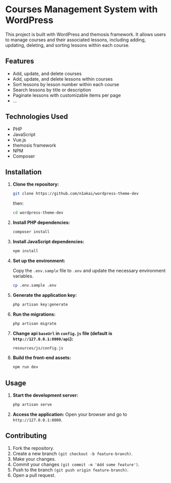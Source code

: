 # Courses Management System with WordPress

This project is built with WordPress and themosis framework. It allows users to manage courses and their associated
lessons, including adding, updating, deleting, and sorting lessons within each course.

## Features

- Add, update, and delete courses
- Add, update, and delete lessons within courses
- Sort lessons by lesson number within each course
- Search lessons by title or description
- Paginate lessons with customizable items per page
- ...

## Technologies Used

- PHP
- JavaScript
- Vue.js
- themosis framework
- NPM
- Composer

## Installation

1. **Clone the repository:**

   ```sh
   git clone https://github.com/n1akai/wordpress-theme-dev
   ```
   then:
   ```sh
   cd wordpress-theme-dev
   ```

2. **Install PHP dependencies:**

   ```sh
   composer install
   ```

3. **Install JavaScript dependencies:**

   ```sh
   npm install
   ```

4. **Set up the environment:**

   Copy the `.env.sample` file to `.env` and update the necessary environment variables.
    ```sh
    cp .env.sample .env
   ```
   
5. **Generate the application key:**
    ```sh
    php artisan key:generate
   ```
   
6. **Run the migrations:**
    ```sh
    php artisan migrate
   ```

8. **Change api `baseUrl` in `config.js` file (default is `http://127.0.0.1:8000/api`):**
    ```sh
    resources/js/config.js
   ```

8. **Build the front-end assets:**
    ```sh
    npm run dev
   ```

## Usage

1. **Start the development server:**
    ```sh
    php artisan serve
   ```
   
2. **Access the application:**
   Open your browser and go to `http://127.0.0.1:8000`.

## Contributing

1. Fork the repository.
2. Create a new branch `(git checkout -b feature-branch)`.
3. Make your changes.
4. Commit your changes `(git commit -m 'Add some feature')`.
5. Push to the branch `(git push origin feature-branch)`.
6. Open a pull request.
